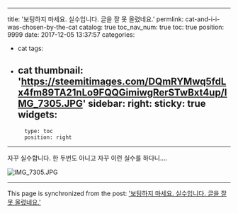 
---
title: '보팅하지 마세요. 실수입니다. 글을 잘 못 올렸네요.'
permlink: cat-and-i-i-was-chosen-by-the-cat
catalog: true
toc_nav_num: true
toc: true
position: 9999
date: 2017-12-05 13:37:57
categories:
- cat
tags:
- cat
thumbnail: 'https://steemitimages.com/DQmRYMwq5fdLx4fm89TA21nLo9FQQGimiwgRerSTwBxt4up/IMG_7305.JPG'
sidebar:
    right:
        sticky: true
widgets:
    -
        type: toc
        position: right
---


자꾸 실수합니다. 
한 두번도 아니고 자꾸 이런 실수를 하다니....

![IMG_7305.JPG](https://steemitimages.com/DQmRYMwq5fdLx4fm89TA21nLo9FQQGimiwgRerSTwBxt4up/IMG_7305.JPG)

- - -

This page is synchronized from the post: ['보팅하지 마세요. 실수입니다. 글을 잘 못 올렸네요.'](https://steemit.com/@oldstone/cat-and-i-i-was-chosen-by-the-cat)
